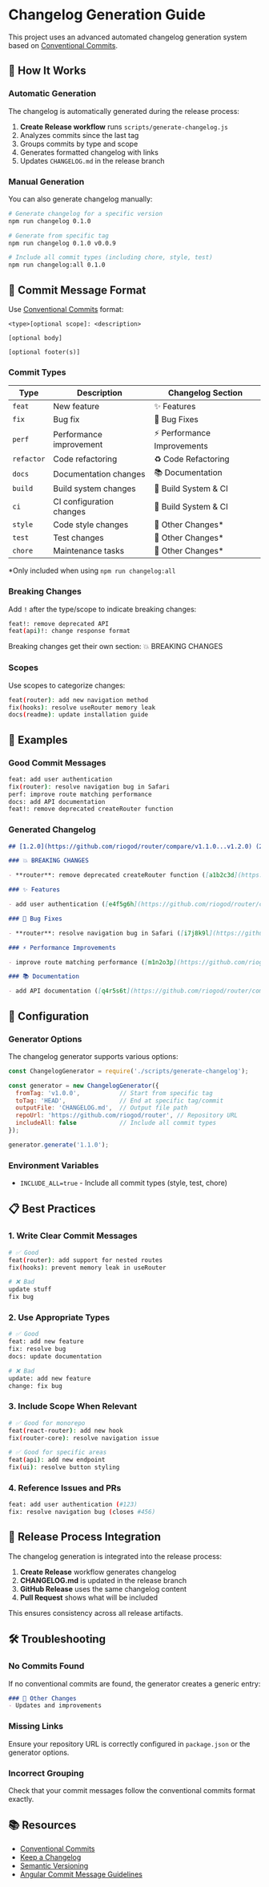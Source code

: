 # Changelog Generation Guide

This project uses an advanced automated changelog generation system based on [Conventional Commits](https://www.conventionalcommits.org/).

## 🚀 How It Works

### Automatic Generation
The changelog is automatically generated during the release process:

1. **Create Release workflow** runs `scripts/generate-changelog.js`
2. Analyzes commits since the last tag
3. Groups commits by type and scope
4. Generates formatted changelog with links
5. Updates `CHANGELOG.md` in the release branch

### Manual Generation
You can also generate changelog manually:

```bash
# Generate changelog for a specific version
npm run changelog 0.1.0

# Generate from specific tag
npm run changelog 0.1.0 v0.0.9

# Include all commit types (including chore, style, test)
npm run changelog:all 0.1.0
```

## 📝 Commit Message Format

Use [Conventional Commits](https://www.conventionalcommits.org/) format:

```
<type>[optional scope]: <description>

[optional body]

[optional footer(s)]
```

### Commit Types

| Type | Description | Changelog Section |
|------|-------------|-------------------|
| `feat` | New feature | ✨ Features |
| `fix` | Bug fix | 🐛 Bug Fixes |
| `perf` | Performance improvement | ⚡ Performance Improvements |
| `refactor` | Code refactoring | ♻️ Code Refactoring |
| `docs` | Documentation changes | 📚 Documentation |
| `build` | Build system changes | 🔧 Build System & CI |
| `ci` | CI configuration changes | 🔧 Build System & CI |
| `style` | Code style changes | 📝 Other Changes* |
| `test` | Test changes | 📝 Other Changes* |
| `chore` | Maintenance tasks | 📝 Other Changes* |

*Only included when using `npm run changelog:all`

### Breaking Changes

Add `!` after the type/scope to indicate breaking changes:

```bash
feat!: remove deprecated API
feat(api)!: change response format
```

Breaking changes get their own section: 💥 BREAKING CHANGES

### Scopes

Use scopes to categorize changes:

```bash
feat(router): add new navigation method
fix(hooks): resolve useRouter memory leak
docs(readme): update installation guide
```

## 🎯 Examples

### Good Commit Messages

```bash
feat: add user authentication
fix(router): resolve navigation bug in Safari
perf: improve route matching performance
docs: add API documentation
feat!: remove deprecated createRouter function
```

### Generated Changelog

```markdown
## [1.2.0](https://github.com/riogod/router/compare/v1.1.0...v1.2.0) (2025-05-28)

### 💥 BREAKING CHANGES

- **router**: remove deprecated createRouter function ([a1b2c3d](https://github.com/riogod/router/commit/a1b2c3d))

### ✨ Features

- add user authentication ([e4f5g6h](https://github.com/riogod/router/commit/e4f5g6h))

### 🐛 Bug Fixes

- **router**: resolve navigation bug in Safari ([i7j8k9l](https://github.com/riogod/router/commit/i7j8k9l))

### ⚡ Performance Improvements

- improve route matching performance ([m1n2o3p](https://github.com/riogod/router/commit/m1n2o3p))

### 📚 Documentation

- add API documentation ([q4r5s6t](https://github.com/riogod/router/commit/q4r5s6t))
```

## 🔧 Configuration

### Generator Options

The changelog generator supports various options:

```javascript
const ChangelogGenerator = require('./scripts/generate-changelog');

const generator = new ChangelogGenerator({
  fromTag: 'v1.0.0',           // Start from specific tag
  toTag: 'HEAD',               // End at specific tag/commit
  outputFile: 'CHANGELOG.md',  // Output file path
  repoUrl: 'https://github.com/riogod/router', // Repository URL
  includeAll: false            // Include all commit types
});

generator.generate('1.1.0');
```

### Environment Variables

- `INCLUDE_ALL=true` - Include all commit types (style, test, chore)

## 📋 Best Practices

### 1. Write Clear Commit Messages
```bash
# ✅ Good
feat(router): add support for nested routes
fix(hooks): prevent memory leak in useRouter

# ❌ Bad
update stuff
fix bug
```

### 2. Use Appropriate Types
```bash
# ✅ Good
feat: add new feature
fix: resolve bug
docs: update documentation

# ❌ Bad
update: add new feature
change: fix bug
```

### 3. Include Scope When Relevant
```bash
# ✅ Good for monorepo
feat(react-router): add new hook
fix(router-core): resolve navigation issue

# ✅ Good for specific areas
feat(api): add new endpoint
fix(ui): resolve button styling
```

### 4. Reference Issues and PRs
```bash
feat: add user authentication (#123)
fix: resolve navigation bug (closes #456)
```

## 🚀 Release Process Integration

The changelog generation is integrated into the release process:

1. **Create Release** workflow generates changelog
2. **CHANGELOG.md** is updated in the release branch
3. **GitHub Release** uses the same changelog content
4. **Pull Request** shows what will be included

This ensures consistency across all release artifacts.

## 🛠️ Troubleshooting

### No Commits Found
If no conventional commits are found, the generator creates a generic entry:

```markdown
### 📝 Other Changes
- Updates and improvements
```

### Missing Links
Ensure your repository URL is correctly configured in `package.json` or the generator options.

### Incorrect Grouping
Check that your commit messages follow the conventional commits format exactly.

## 📚 Resources

- [Conventional Commits](https://www.conventionalcommits.org/)
- [Keep a Changelog](https://keepachangelog.com/)
- [Semantic Versioning](https://semver.org/)
- [Angular Commit Message Guidelines](https://github.com/angular/angular/blob/main/CONTRIBUTING.md#commit) 